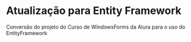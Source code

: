 <h1>Atualização para Entity Framework</h1>
Conversão do projeto do Curso de WindowsForms da Alura para o uso do EntityFramework
